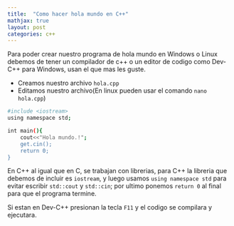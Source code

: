 ```yaml
---
title:  "Como hacer hola mundo en C++"
mathjax: true
layout: post
categories: c++
---
```


Para poder crear nuestro programa de hola mundo en Windows o Linux debemos de tener un compilador de c++ o un editor de codigo como Dev-C++ para Windows,
usan el que mas les guste.

* Creamos nuestro archivo `hola.cpp`
* Editamos nuestro archivo(En linux pueden usar el comando `nano hola.cpp`)

```bash
#include <iostream>
using namespace std;

int main(){
	cout<<"Hola mundo.!";
	get.cin();
	return 0;
}
```
En C++ al igual que en C, se trabajan con librerias, para C++ la libreria que debemos de incluir es `iostream`, y luego usamos `using namespace std`
para evitar escribir `std::cout` y `std::cin`; por ultimo ponemos `return 0` al final para que el programa termine.

Si estan en Dev-C++ presionan la tecla `F11` y el codigo se compilara y ejecutara.




